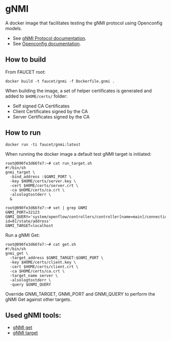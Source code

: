 # gNMI

A docker image that facilitates testing the gNMI protocol using Openconfig models.

*  See [gNMI Protocol documentation](https://github.com/openconfig/reference/tree/master/rpc/gnmi).
*  See [Openconfig documentation](http://www.openconfig.net/).

## How to build

From FAUCET root:

```
docker build -t faucet/gnmi -f Dockerfile.gnmi .
```

When building the image, a set of helper certificates is generated and added to `$HOME/certs/` folder:

*  Self signed CA Certificates
*  Client Certificates signed by the CA
*  Server Certificates signed by the CA

## How to run

```
docker run -ti faucet/gnmi:latest
```

When running the docker image a default test gNMI target is initiated:
```
root@090fe3d66fe7:~# cat run_target.sh 
#!/bin/sh
gnmi_target \
  -bind_address :$GNMI_PORT \
  -key $HOME/certs/server.key \
  -cert $HOME/certs/server.crt \
  -ca $HOME/certs/ca.crt \
  -alsologtostderr \
  &

root@090fe3d66fe7:~# set | grep GNMI
GNMI_PORT=32123
GNMI_QUERY='system/openflow/controllers/controller[name=main]/connections/connection[aux-id=0]/state/address'
GNMI_TARGET=localhost
```

Run a gNMI Get:
```
root@090fe3d66fe7:~# cat get.sh 
#!/bin/sh
gnmi_get \
  -target_address $GNMI_TARGET:$GNMI_PORT \
  -key $HOME/certs/client.key \
  -cert $HOME/certs/client.crt \
  -ca $HOME/certs/ca.crt \
  -target_name server \
  -alsologtostderr \
  -query $GNMI_QUERY
```

Override GNMI_TARGET, GNMI_PORT and GNMI_QUERY to perform the gNMI Get against other targets.

## Used gNMI tools:

*  [gNMI get](https://github.com/google/gnxi/tree/master/gnmi_get)
*  [gNMI target](https://github.com/google/gnxi/tree/master/gnmi_target)
